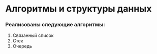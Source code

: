 # Алгоритмы и структуры данных
### Реализованы следующие алгоритмы:
1.  Связанный список
2. Стек
3. Очередь
